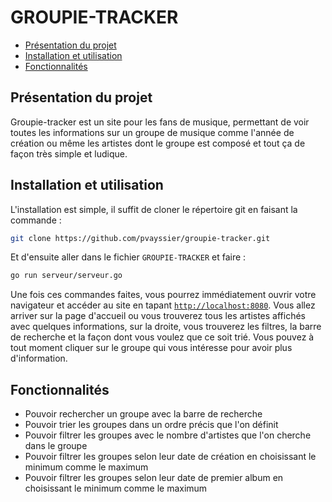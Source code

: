 # GROUPIE-TRACKER

  - [Présentation du projet](#présentation-du-projet)
  - [Installation et utilisation](#installation-et-utilisation)
  - [Fonctionnalités](#fonctionnalités)

## Présentation du projet

Groupie-tracker est un site pour les fans de musique, permettant de voir toutes les informations sur un groupe de musique comme l'année de création ou même les artistes dont le groupe est composé et tout ça de façon très simple et ludique.

## Installation et utilisation

L'installation est simple, il suffit de cloner le répertoire git en faisant la commande :
```bash
git clone https://github.com/pvayssier/groupie-tracker.git
```
Et d'ensuite aller dans le fichier `GROUPIE-TRACKER` et faire :
```bash
go run serveur/serveur.go
```
Une fois ces commandes faites, vous pourrez immédiatement ouvrir votre navigateur et accéder au site en tapant [`http://localhost:8080`](http://localhost:8080). Vous allez arriver sur la page d'accueil ou vous trouverez tous les artistes affichés avec quelques informations, sur la droite, vous trouverez les filtres, la barre de recherche et la façon dont vous voulez que ce soit trié. Vous pouvez à tout moment cliquer sur le groupe qui vous intéresse pour avoir plus d'information.

## Fonctionnalités

- Pouvoir rechercher un groupe avec la barre de recherche
- Pouvoir trier les groupes dans un ordre précis que l'on définit
- Pouvoir filtrer les groupes avec le nombre d'artistes que l'on cherche dans le groupe
- Pouvoir filtrer les groupes selon leur date de création en choisissant le minimum comme le maximum
- Pouvoir filtrer les groupes selon leur date de premier album en choisissant le minimum comme le maximum